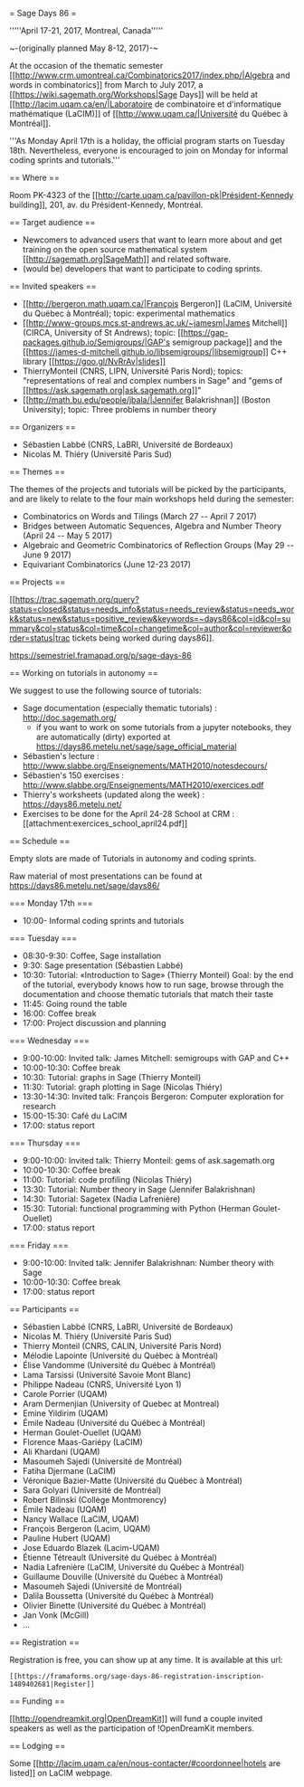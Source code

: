 = Sage Days 86 =

'''''April 17-21, 2017, Montreal, Canada'''''

~-(originally planned May 8-12, 2017)-~

At the occasion of the thematic semester [[http://www.crm.umontreal.ca/Combinatorics2017/index.php/|Algebra and words in combinatorics]] from March to July 2017, a [[https://wiki.sagemath.org/Workshops|Sage Days]] will be held at [[http://lacim.uqam.ca/en/|Laboratoire de combinatoire et d'informatique mathématique (LaCIM)]] of [[http://www.uqam.ca/|Université du Québec à Montréal]].

'''As Monday April 17th is a holiday, the official program starts on
Tuesday 18th. Nevertheless, everyone is encouraged to join on Monday
for informal coding sprints and tutorials.'''

== Where ==

Room PK-4323 of the [[http://carte.uqam.ca/pavillon-pk|Président-Kennedy building]], 201, av. du Président-Kennedy, Montréal.

== Target audience ==

 * Newcomers to advanced users that want to learn more about and get training on the open source mathematical system [[http://sagemath.org|SageMath]] and related software.
 * (would be) developers that want to participate to coding sprints.

== Invited speakers ==

 * [[http://bergeron.math.uqam.ca/|François Bergeron]] (LaCIM, Université du Québec à Montréal); topic: experimental mathematics
 * [[http://www-groups.mcs.st-andrews.ac.uk/~jamesm|James Mitchell]] (CIRCA, University of St Andrews); topic: [[https://gap-packages.github.io/Semigroups/|GAP's semigroup package]] and the [[https://james-d-mitchell.github.io/libsemigroups/|libsemigroup]] C++ library [[https://goo.gl/NvRrAv|slides]]
 * ThierryMonteil (CNRS, LIPN, Université Paris Nord); topics: "representations of real and complex numbers in Sage" and "gems of [[https://ask.sagemath.org|ask.sagemath.org]]"
 * [[http://math.bu.edu/people/jbala/|Jennifer  Balakrishnan]] (Boston University); topic: Three problems in number theory

== Organizers ==

 * Sébastien Labbé (CNRS, LaBRI, Université de Bordeaux)
 * Nicolas M. Thiéry (Université Paris Sud)

== Themes ==

The themes of the projects and tutorials will be picked by the
participants, and are likely to relate to the four main workshops held
during the semester:

 * Combinatorics on Words and Tilings (March 27 -- April 7 2017)
 * Bridges between Automatic Sequences, Algebra and Number Theory (April 24 -- May 5 2017) 
 * Algebraic and Geometric Combinatorics of Reflection Groups (May 29 -- June 9 2017)
 * Equivariant Combinatorics (June 12-23 2017)

== Projects ==

[[https://trac.sagemath.org/query?status=closed&status=needs_info&status=needs_review&status=needs_work&status=new&status=positive_review&keywords=~days86&col=id&col=summary&col=status&col=time&col=changetime&col=author&col=reviewer&order=status|trac tickets being worked during days86]].

https://semestriel.framapad.org/p/sage-days-86

== Working on tutorials in autonomy ==

We suggest to use the following source of tutorials:

 * Sage documentation (especially thematic tutorials) : http://doc.sagemath.org/
   * if you want to work on some tutorials from a jupyter notebooks, they are automatically (dirty) exported at https://days86.metelu.net/sage/sage_official_material
 * Sébastien's lecture : http://www.slabbe.org/Enseignements/MATH2010/notesdecours/
 * Sébastien's 150 exercises : http://www.slabbe.org/Enseignements/MATH2010/exercices.pdf
 * Thierry's worksheets (updated along the week) : https://days86.metelu.net/
 * Exercises to be done for the April 24-28 School at CRM : [[attachment:exercices_school_april24.pdf]]

== Schedule ==

Empty slots are made of Tutorials in autonomy and coding sprints.

Raw material of most presentations can be found at https://days86.metelu.net/sage/days86/

=== Monday 17th ===

 * 10:00- Informal coding sprints and tutorials

=== Tuesday ===
 * 08:30-9:30: Coffee, Sage installation
 * 9:30: Sage presentation (Sébastien Labbé)
 * 10:30: Tutorial: «Introduction to Sage» (Thierry Monteil)
  Goal: by the end of the tutorial, everybody knows how to run sage, browse through the documentation and choose thematic tutorials that match their taste
 * 11:45: Going round the table
 * 16:00: Coffee break
 * 17:00: Project discussion and planning

=== Wednesday ===
 * 9:00-10:00: Invited talk: James Mitchell: semigroups with GAP and C++
 * 10:00-10:30: Coffee break
 * 10:30: Tutorial: graphs in Sage (Thierry Monteil)
 * 11:30: Tutorial: graph plotting in Sage (Nicolas Thiéry)
 * 13:30-14:30: Invited talk: François Bergeron: Computer exploration for research
 * 15:00-15:30: Café du LaCIM
 * 17:00: status report

=== Thursday ===
 * 9:00-10:00: Invited talk: Thierry Monteil: gems of ask.sagemath.org
 * 10:00-10:30: Coffee break
 * 11:00: Tutorial: code profiling (Nicolas Thiéry)
 * 13:30: Tutorial: Number theory in Sage (Jennifer Balakrishnan)
 * 14:30: Tutorial: Sagetex (Nadia Lafrenière)
 * 15:30: Tutorial: functional programming with Python (Herman Goulet-Ouellet)
 * 17:00: status report

=== Friday ===
 * 9:00-10:00: Invited talk: Jennifer  Balakrishnan: Number theory with Sage
 * 10:00-10:30: Coffee break
 * 17:00: status report


== Participants ==

 * Sébastien Labbé (CNRS, LaBRI, Université de Bordeaux)
 * Nicolas M. Thiéry (Université Paris Sud)
 * Thierry Monteil (CNRS, CALIN, Université Paris Nord)
 * Mélodie Lapointe (Université du Québec à Montréal)
 * Élise Vandomme (Université du Québec à Montréal)
 * Lama Tarsissi (Université Savoie Mont Blanc)
 * Philippe Nadeau (CNRS, Université Lyon 1)
 * Carole Porrier (UQAM)
 * Aram Dermenjian (University of Quebec at Montreal)
 * Emine Yildirim (UQAM)
 * Émile Nadeau	(Université du Québec à Montréal)
 * Herman Goulet-Ouellet (UQAM)
 * Florence Maas-Gariépy (LaCIM)
 * Ali Khardani (UQAM)
 * Masoumeh Sajedi (Université de Montréal)
 * Fatiha Djermane (LaCIM)
 * Véronique Bazier-Matte (Université du Québec à Montréal)
 * Sara Golyari (Université de Montréal)
 * Robert Bilinski (Collège Montmorency)
 * Émile Nadeau (UQAM)
 * Nancy Wallace (LaCIM, UQAM)
 * François Bergeron (Lacim, UQAM)
 * Pauline Hubert (UQAM)
 * Jose Eduardo Blazek (Lacim-UQAM)
 * Étienne Tétreault (Université du Québec à Montréal)
 * Nadia Lafrenière (LaCIM, Université du Québec à Montréal)
 * Guillaume Douville (Université du Québec à Montréal)
 * Masoumeh Sajedi (Université de Montréal)
 * Dalila Boussetta (Université du Québec à Montréal)
 * Olivier Binette (Université du Québec à Montréal)
 * Jan Vonk (McGill)
 * ...

== Registration ==

Registration is free, you can show up at any time. It is available at this url:

    [[https://framaforms.org/sage-days-86-registration-inscription-1489402681|Register]]

== Funding ==

[[http://opendreamkit.org|OpenDreamKit]] will fund a couple invited speakers as well as the participation of !OpenDreamKit members.

== Lodging ==

Some [[http://lacim.uqam.ca/en/nous-contacter/#coordonnee|hotels are listed]] on LaCIM webpage.

